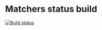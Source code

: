 # Matchers status build

[![Build status](https://ci.appveyor.com/api/projects/status/ge6j3gkysq39iku6?svg=true)](https://ci.appveyor.com/project/AntonyCoder/matchers)
